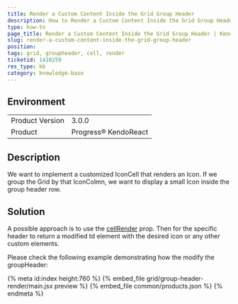 ```yaml
---
title: Render a Custom Content Inside the Grid Group Header
description: How to Render a Custom Content Inside the Grid Group Header?
type: how-to
page_title: Render a Custom Content Inside the Grid Group Header | KendoReact Grid
slug: render-a-custom-content-inside-the-grid-group-header
position:
tags: grid, groupheader, cell, render
ticketid: 1410259
res_type: kb
category: knowledge-base
---
```


## Environment
<table>
    <tbody>
	    <tr>
	    	<td>Product Version</td>
	    	<td>3.0.0</td>
	    </tr>
	    <tr>
	    	<td>Product</td>
	    	<td>Progress® KendoReact</td>
	    </tr>
    </tbody>
</table>


## Description
We want to implement a customized IconCell that renders an Icon. If we group the Grid by that IconColmn, we want to display a small Icon inside the group header row.

## Solution
A possible approach is to use the [cellRender](https://www.telerik.com/kendo-react-ui/components/grid/api/GridProps/#toc-cellrender) prop. Then for the specific header to return a modified td element with the desired icon or any other custom elements.

Please check the following example demonstrating how the modify the groupHeader:

{% meta id:index height:760 %}
{% embed_file grid/group-header-render/main.jsx preview %}
{% embed_file common/products.json %}
{% endmeta %}
